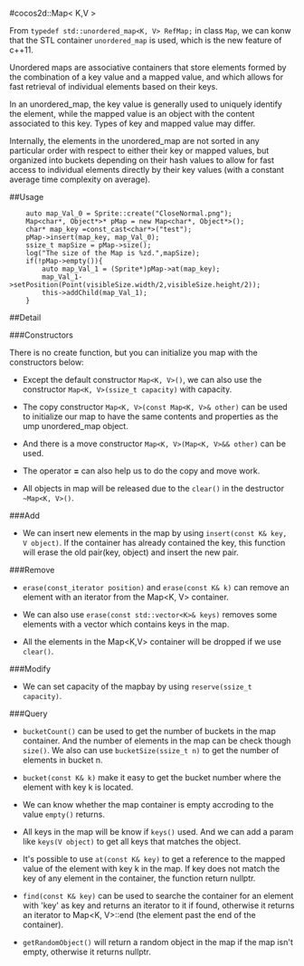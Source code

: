 #cocos2d::Map< K,V >

From `typedef std::unordered_map<K, V> RefMap;` in class `Map`, we can konw that the STL container `unordered_map` is used, which is the new feature of c++11.  

Unordered maps are associative containers that store elements formed by the combination of a key value and a mapped value, and which allows for fast retrieval of individual elements based on their keys.

In an unordered_map, the key value is generally used to uniquely identify the element, while the mapped value is an object with the content associated to this key. Types of key and mapped value may differ.

Internally, the elements in the unordered_map are not sorted in any particular order with respect to either their key or mapped values, but organized into buckets depending on their hash values to allow for fast access to individual elements directly by their key values (with a constant average time complexity on average).

##Usage

```
	auto map_Val_0 = Sprite::create("CloseNormal.png");
    Map<char*, Object*>* pMap = new Map<char*, Object*>();
    char* map_key =const_cast<char*>("test");
    pMap->insert(map_key, map_Val_0);
    ssize_t mapSize = pMap->size();
    log("The size of the Map is %zd.",mapSize); 
    if(!pMap->empty()){
        auto map_Val_1 = (Sprite*)pMap->at(map_key);
        map_Val_1->setPosition(Point(visibleSize.width/2,visibleSize.height/2));
        this->addChild(map_Val_1);
    }
```

##Detail

###Constructors

There is no create function, but you can initialize you map with the constructors below:

- Except the default constructor `Map<K, V>()`, we can also use the constructor `Map<K, V>(ssize_t capacity)` with capacity.

- The copy constructor `Map<K, V>(const Map<K, V>& other)` can be used to initialize our map to have the same contents and properties as the ump unordered_map object.

- And there is a move constructor `Map<K, V>(Map<K, V>&& other)` can be used.

- The operator **=** can also help us to do the copy and move work.
 
- All objects in map will be released due to the `clear()` in the destructor `~Map<K, V>()`.
 
###Add

- We can insert new elements in the map by using `insert(const K& key, V object)`. If the container has already contained the key, this function will erase the old pair(key, object)  and insert the new pair.

###Remove

- `erase(const_iterator position)` and `erase(const K& k)` can remove an element with an iterator from the Map<K, V> container.

- We can also use `erase(const std::vector<K>& keys)` removes some elements with a vector which contains keys in the map.

- All the elements in the Map<K,V> container will be dropped if we use `clear()`.


###Modify

- We can set capacity of the mapbay by using `reserve(ssize_t capacity)`. 


###Query

- `bucketCount()` can be used to get the number of buckets in the map container. And the number of elements in the map can be check though `size()`. We also can use `bucketSize(ssize_t n)` to get the number of elements in bucket n.

- `bucket(const K& k)` make it easy to get the bucket number where the element with key k is located.

- We can know whether the map container is empty accroding to the value `empty()` returns.

- All keys in the map will be know if `keys()` used. And we can add a param like `keys(V object)` to get all keys that matches the object.

- It's possible to use `at(const K& key)` to get a reference to the mapped value of the element with key k in the map. If key does not match the key of any element in the container, the function return nullptr.

- `find(const K& key)` can be used to searche the container for an element with 'key' as key and returns an iterator to it if found, otherwise it returns an iterator to Map<K, V>::end (the element past the end of the container).

- `getRandomObject()` will return a random object in the map if the map isn't empty, otherwise it returns nullptr.
